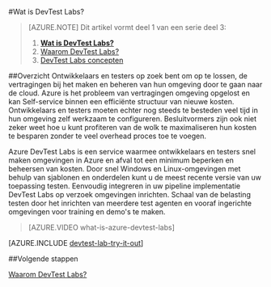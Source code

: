 <properties
    pageTitle="Wat is DevTest Labs? | Microsoft Azure"
    description="Meer informatie over hoe DevTest Labs kunt u gemakkelijk te maken, beheren en bewaken van Azure virtual machines"
    services="devtest-lab,virtual-machines"
    documentationCenter="na"
    authors="tomarcher"
    manager="douge"
    editor=""/>

<tags
    ms.service="devtest-lab"
    ms.workload="na"
    ms.tgt_pltfrm="na"
    ms.devlang="na"
    ms.topic="article"
    ms.date="08/25/2016"
    ms.author="tarcher"/>

#<a name="what-is-devtest-labs"></a>Wat is DevTest Labs?

> [AZURE.NOTE]
> Dit artikel vormt deel 1 van een serie deel 3:
> 
> 1. **[Wat is DevTest Labs?](devtest-lab-overview.md)**
> 1. [Waarom DevTest Labs?](devtest-lab-why.md)
> 1. [DevTest Labs concepten](devtest-lab-concepts.md)

##<a name="overview"></a>Overzicht
Ontwikkelaars en testers op zoek bent om op te lossen, de vertragingen bij het maken en beheren van hun omgeving door te gaan naar de cloud.  Azure is het probleem van vertragingen omgeving opgelost en kan Self-service binnen een efficiënte structuur van nieuwe kosten.  Ontwikkelaars en testers moeten echter nog steeds te besteden veel tijd in hun omgeving zelf werkzaam te configureren. Besluitvormers zijn ook niet zeker weet hoe u kunt profiteren van de wolk te maximaliseren hun kosten te besparen zonder te veel overhead proces toe te voegen.

Azure DevTest Labs is een service waarmee ontwikkelaars en testers snel maken omgevingen in Azure en afval tot een minimum beperken en beheersen van kosten. Door snel Windows en Linux-omgevingen met behulp van sjablonen en onderdelen kunt u de meest recente versie van uw toepassing testen. Eenvoudig integreren in uw pipeline implementatie DevTest Labs op verzoek omgevingen inrichten. Schaal van de belasting testen door het inrichten van meerdere test agenten en vooraf ingerichte omgevingen voor training en demo's te maken.

> [AZURE.VIDEO what-is-azure-devtest-labs]

[AZURE.INCLUDE [devtest-lab-try-it-out](../../includes/devtest-lab-try-it-out.md)]

##<a name="next-steps"></a>Volgende stappen

[Waarom DevTest Labs?](devtest-lab-why.md)
